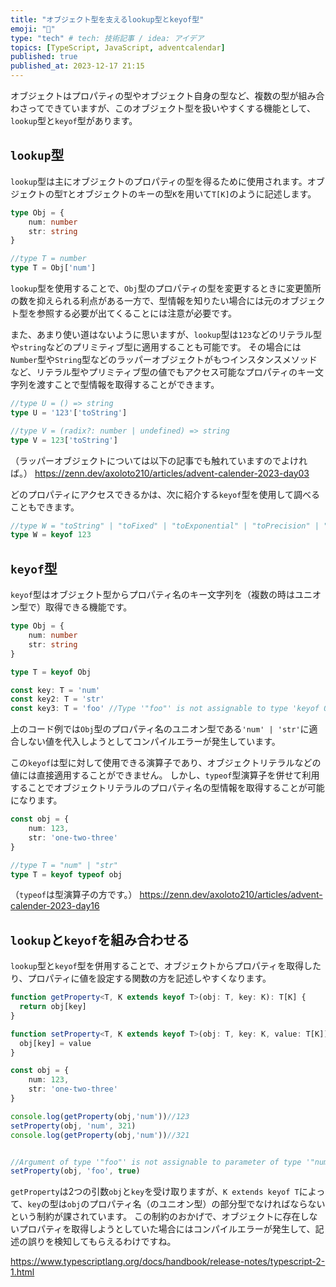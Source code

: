 ```yaml
---
title: "オブジェクト型を支えるlookup型とkeyof型"
emoji: "🎄"
type: "tech" # tech: 技術記事 / idea: アイデア
topics: [TypeScript, JavaScript, adventcalendar]
published: true
published_at: 2023-12-17 21:15
---
```

オブジェクトはプロパティの型やオブジェクト自身の型など、複数の型が組み合わさってできていますが、このオブジェクト型を扱いやすくする機能として、`lookup`型と`keyof`型があります。
## `lookup`型
`lookup`型は主にオブジェクトのプロパティの型を得るために使用されます。オブジェクトの型`T`とオブジェクトのキーの型`K`を用いて`T[K]`のように記述します。
```ts
type Obj = {
    num: number
    str: string
}

//type T = number
type T = Obj['num']
```
`lookup`型を使用することで、`Obj`型のプロパティの型を変更するときに変更箇所の数を抑えられる利点がある一方で、型情報を知りたい場合には元のオブジェクト型を参照する必要が出てくることには注意が必要です。

また、あまり使い道はないように思いますが、`lookup`型は`123`などのリテラル型や`string`などのプリミティブ型に適用することも可能です。
その場合には`Number`型や`String`型などのラッパーオブジェクトがもつインスタンスメソッドなど、リテラル型やプリミティブ型の値でもアクセス可能なプロパティのキー文字列を渡すことで型情報を取得することができます。
```ts
//type U = () => string
type U = '123'['toString'] 

//type V = (radix?: number | undefined) => string
type V = 123['toString']
```
（ラッパーオブジェクトについては以下の記事でも触れていますのでよければ。）
https://zenn.dev/axoloto210/articles/advent-calender-2023-day03

どのプロパティにアクセスできるかは、次に紹介する`keyof`型を使用して調べることもできます。
```ts
//type W = "toString" | "toFixed" | "toExponential" | "toPrecision" | "valueOf" | "toLocaleString"
type W = keyof 123
```
## `keyof`型
`keyof`型はオブジェクト型からプロパティ名のキー文字列を（複数の時はユニオン型で）取得できる機能です。
```ts
type Obj = {
    num: number
    str: string
}

type T = keyof Obj

const key: T = 'num'
const key2: T = 'str'
const key3: T = 'foo' //Type '"foo"' is not assignable to type 'keyof Obj'.(2322)
```
上のコード例では`Obj`型のプロパティ名のユニオン型である`'num' | 'str'`に適合しない値を代入しようとしてコンパイルエラーが発生しています。

この`keyof`は型に対して使用できる演算子であり、オブジェクトリテラルなどの値には直接適用することができません。
しかし、`typeof`型演算子を併せて利用することでオブジェクトリテラルのプロパティ名の型情報を取得することが可能になります。
```ts
const obj = {
    num: 123,
    str: 'one-two-three'
}

//type T = "num" | "str"
type T = keyof typeof obj
```
（`typeof`は型演算子の方です。）
https://zenn.dev/axoloto210/articles/advent-calender-2023-day16

## `lookup`と`keyof`を組み合わせる
`lookup`型と`keyof`型を併用することで、オブジェクトからプロパティを取得したり、プロパティに値を設定する関数の方を記述しやすくなります。
```ts
function getProperty<T, K extends keyof T>(obj: T, key: K): T[K] {
  return obj[key]
}

function setProperty<T, K extends keyof T>(obj: T, key: K, value: T[K]): void {
  obj[key] = value
}

const obj = {
    num: 123,
    str: 'one-two-three'
}

console.log(getProperty(obj,'num'))//123 
setProperty(obj, 'num', 321)
console.log(getProperty(obj,'num'))//321 


//Argument of type '"foo"' is not assignable to parameter of type '"num" | "str"'.(2345)
setProperty(obj, 'foo', true)

```
`getProperty`は2つの引数`obj`と`key`を受け取りますが、`K extends keyof T`によって、`key`の型は`obj`のプロパティ名（のユニオン型）の部分型でなければならないという制約が課されています。
この制約のおかげで、オブジェクトに存在しないプロパティを取得しようとしていた場合にはコンパイルエラーが発生して、記述の誤りを検知してもらえるわけですね。

https://www.typescriptlang.org/docs/handbook/release-notes/typescript-2-1.html
